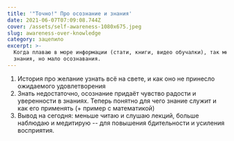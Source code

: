 ```yaml
---
title: '"Точно!" Про осознание и знания'
date: 2021-06-07T07:09:08.744Z
cover: /assets/self-awareness-1080x675.jpeg
slug: awareness-over-knowledge
category: зацепило
excerpt: >-
  Когда плаваю в море информации (стати, книги, видео обучалки), так много
  знания, но мало осознавания.
---
```

1. История про желание узнать всё на свете, и как оно не принесло ожидаемого удовлетворения
2. Знать недостаточно, осознание придаёт чувство радости и уверенности в знаниях. Теперь понятно для чего знание служит и как его применять (+ пример с математикой)
3. Вывод на сегодня: меньше читаю и слушаю лекций, больше наблюдаю и медитирую -- для повышения бдительности и усиления восприятия. 

